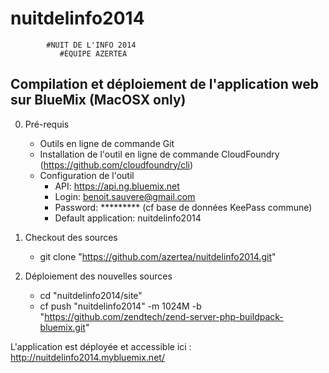 nuitdelinfo2014
===============


            #NUIT DE L'INFO 2014
               #ÉQUIPE AZERTEA




## Compilation et déploiement de l'application web sur BlueMix (MacOSX only)

0. Pré-requis
    - Outils en ligne de commande Git
    - Installation de l'outil en ligne de commande CloudFoundry (https://github.com/cloudfoundry/cli)
    - Configuration de l'outil
        * API: https://api.ng.bluemix.net
        * Login: benoit.sauvere@gmail.com
        * Password: ********* (cf base de données KeePass commune)
        * Default application: nuitdelinfo2014


1. Checkout des sources 
    - git clone "https://github.com/azertea/nuitdelinfo2014.git"

2. Déploiement des nouvelles sources
    - cd "nuitdelinfo2014/site"
    - cf push "nuitdelinfo2014" -m 1024M -b "https://github.com/zendtech/zend-server-php-buildpack-bluemix.git"

L'application est déployée et accessible ici : http://nuitdelinfo2014.mybluemix.net/ 




